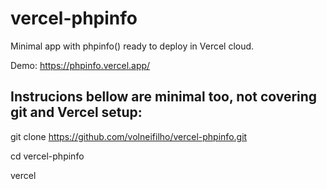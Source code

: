 # vercel-phpinfo
Minimal app with phpinfo() ready to deploy in Vercel cloud.

Demo: https://phpinfo.vercel.app/

Instrucions bellow are minimal too, not covering git and Vercel setup:
------------------------------------------------------------

git clone https://github.com/volneifilho/vercel-phpinfo.git

cd vercel-phpinfo

vercel

